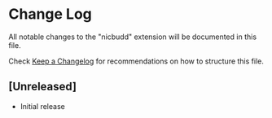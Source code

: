 # Change Log

All notable changes to the "nicbudd" extension will be documented in this file.

Check [Keep a Changelog](http://keepachangelog.com/) for recommendations on how to structure this file.

## [Unreleased]

- Initial release
